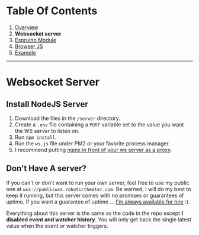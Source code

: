 # Table Of Contents
 1. [Overview](https://github.com/protoroboticsgit/espruino/blob/master/devicerc/readme.md)
 2. **Websocket server**
 3. [Espruino Module](https://github.com/protoroboticsgit/espruino/blob/master/devicerc/readme_espruino.md)
 4. [Browser JS](https://github.com/protoroboticsgit/espruino/blob/master/devicerc/readme_browser.md)
 5. [Example](https://github.com/protoroboticsgit/espruino/blob/master/devicerc/readme_example_1.md)
----------------------------------------------

# Websocket Server

## Install NodeJS Server

 1. Download the files in the ```/server``` directory.
 2. Create a ```.env``` file containing a ```PORT``` variable set to the value you want the WS server to listen on.
 3. Run ```npm install```.
 4. Run the ```ws.js``` file under PM2 or your favorite process manager.
 5. I recommend putting [nginx in front of your ws server as a proxy](https://www.nginx.com/blog/websocket-nginx/).

## Don't Have A server?

If you can't or don't want to run your own server, feel free to use my public one at ```wss://publicwss.robotictheater.com```. Be warned, I will do my best to keep it running, but this server comes with no promises or guarantees of uptime. If you want a guarantee of uptime ... [I'm always available for hire](https://kensapps.com) :).

Everything about this server is the same as the code in the repo except **I disabled event and watcher history**. You will only get back the single latest value when the event or watcher triggers.
